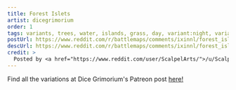 ```yaml
---
title: Forest Islets
artist: dicegrimorium
order: 1
tags: variants, trees, water, islands, grass, day, variant:night, variant:propless, variant:sunset, variant:alternate-colors, artist:dicegrimorium
postUrl: https://www.reddit.com/r/battlemaps/comments/ixinnl/forest_islets_battle_map_24x30/
descUrl: https://www.reddit.com/r/battlemaps/comments/ixinnl/forest_islets_battle_map_24x30/g66zb77/
credit: >
  Posted by <a href="https://www.reddit.com/user/ScalpelArts/">/u/ScalpelArts</a> to <a href="https://www.reddit.com/r/battlemaps/">/r/battlemaps</a> in Sep, 2020. <br/> Please support the artist on <a href="https://www.patreon.com/dicegrimorium">Patreon</a> and follow them on <a href="https://www.instagram.com/dicegrimorium/">Instagram</a>, <a href="https://twitter.com/DiceGrimorium">Twitter</a>
---
```

Find all the variations at Dice Grimorium's Patreon post <a href="https://www.patreon.com/posts/forest-islets-41888549" title="Forest Islets on Dice Grimorium's Patreon">here!</a>
